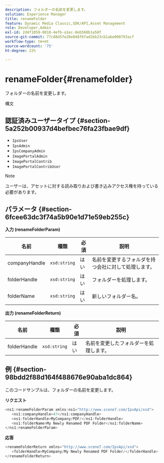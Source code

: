 ```yaml
---
description: フォルダーの名前を変更します。
solution: Experience Manager
title: renameFolder
feature: Dynamic Media Classic,SDK/API,Asset Management
role: Developer,Admin
exl-id: 2d4f1059-8018-4efb-a1ec-8eb560b1a58f
source-git-commit: 77c88d5fe20e048f6fad2bb23cb1abe090793acf
workflow-type: tm+mt
source-wordcount: '75'
ht-degree: 22%

---
```


# renameFolder{#renamefolder}

フォルダーの名前を変更します。

構文

## 認証済みユーザータイプ {#section-5a252b00937d4befbec76fa23fbae9df}

* `IpsUser`
* `IpsAdmin`
* `IpsCompanyAdmin`
* `ImagePortalAdmin`
* `ImagePortalContrib`
* `ImagePortalContribUser`

>[!NOTE]
>
>ユーザーは、アセットに対する読み取りおよび書き込みアクセス権を持っている必要があります。

## パラメータ {#section-6fcee63dc3f74a5b90e1d71e59eb255c}

**入力 (renameFolderParam)**

| 名前 | 種類 | 必須 | 説明 |
|---|---|---|---|
| companyHandle | `xsd:string` | はい | 名前を変更するフォルダを持つ会社に対して処理します。 |
| folderHandle | `xsd:string` | はい | フォルダーを処理します。 |
| folderName | `xsd:string` | はい | 新しいフォルダー名。 |

**出力 (renameFolderReturn)**

| 名前 | 種類 | 必須 | 説明 |
|---|---|---|---|
| folderHandle | `xsd:string` | はい | 名前を変更したフォルダーを処理します。 |

## 例 {#section-98bdd2f88d164f488676e90aba1dc864}

このコードサンプルは、フォルダーの名前を変更します。

**リクエスト**

```java
<ns1:renameFolderParam xmlns:ns1="http://www.scene7.com/IpsApi/xsd">
   <ns1:companyHandle>47</ns1:companyHandle>
   <ns1:folderHandle>MyCompany/PDF/</ns1:folderHandle>
   <ns1:folderName>My Newly Renamed PDF Folder</ns1:folderName>
</ns1:renameFolderParam>
```

**応答**

```java
<renameFolderReturn xmlns="http://www.scene7.com/IpsApi/xsd">
   <folderHandle>MyCompany/My Newly Renamed PDF Folder/</folderHandle>
</renameFolderReturn>
```
